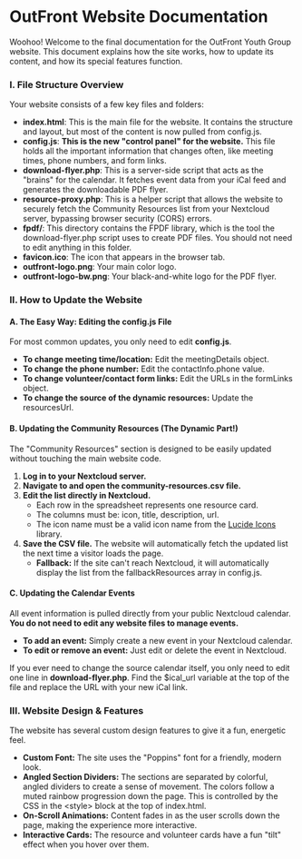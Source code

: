 # **OutFront Website Documentation**

Woohoo\! Welcome to the final documentation for the OutFront Youth Group website. This document explains how the site works, how to update its content, and how its special features function.

### **I. File Structure Overview**

Your website consists of a few key files and folders:

* **index.html**: This is the main file for the website. It contains the structure and layout, but most of the content is now pulled from config.js.  
* **config.js**: **This is the new "control panel" for the website.** This file holds all the important information that changes often, like meeting times, phone numbers, and form links.  
* **download-flyer.php**: This is a server-side script that acts as the "brains" for the calendar. It fetches event data from your iCal feed and generates the downloadable PDF flyer.  
* **resource-proxy.php**: This is a helper script that allows the website to securely fetch the Community Resources list from your Nextcloud server, bypassing browser security (CORS) errors.  
* **fpdf/**: This directory contains the FPDF library, which is the tool the download-flyer.php script uses to create PDF files. You should not need to edit anything in this folder.  
* **favicon.ico**: The icon that appears in the browser tab.  
* **outfront-logo.png**: Your main color logo.  
* **outfront-logo-bw.png**: Your black-and-white logo for the PDF flyer.

### **II. How to Update the Website**

#### **A. The Easy Way: Editing the config.js File**

For most common updates, you only need to edit **config.js**.

* **To change meeting time/location:** Edit the meetingDetails object.  
* **To change the phone number:** Edit the contactInfo.phone value.  
* **To change volunteer/contact form links:** Edit the URLs in the formLinks object.  
* **To change the source of the dynamic resources:** Update the resourcesUrl.

#### **B. Updating the Community Resources (The Dynamic Part\!)**

The "Community Resources" section is designed to be easily updated without touching the main website code.

1. **Log in to your Nextcloud server.**  
2. **Navigate to and open the community-resources.csv file.**  
3. **Edit the list directly in Nextcloud.**  
   * Each row in the spreadsheet represents one resource card.  
   * The columns must be: icon, title, description, url.  
   * The icon name must be a valid icon name from the [Lucide Icons](https://lucide.dev/) library.  
4. **Save the CSV file.** The website will automatically fetch the updated list the next time a visitor loads the page.  
   * **Fallback:** If the site can't reach Nextcloud, it will automatically display the list from the fallbackResources array in config.js.

#### **C. Updating the Calendar Events**

All event information is pulled directly from your public Nextcloud calendar. **You do not need to edit any website files to manage events.**

* **To add an event:** Simply create a new event in your Nextcloud calendar.  
* **To edit or remove an event:** Just edit or delete the event in Nextcloud.

If you ever need to change the source calendar itself, you only need to edit one line in **download-flyer.php**. Find the $ical\_url variable at the top of the file and replace the URL with your new iCal link.

### **III. Website Design & Features**

The website has several custom design features to give it a fun, energetic feel.

* **Custom Font:** The site uses the "Poppins" font for a friendly, modern look.  
* **Angled Section Dividers:** The sections are separated by colorful, angled dividers to create a sense of movement. The colors follow a muted rainbow progression down the page. This is controlled by the CSS in the \<style\> block at the top of index.html.  
* **On-Scroll Animations:** Content fades in as the user scrolls down the page, making the experience more interactive.  
* **Interactive Cards:** The resource and volunteer cards have a fun "tilt" effect when you hover over them.